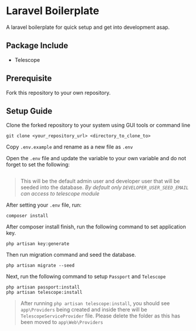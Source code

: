 # Laravel Boilerplate
A laravel boilerplate for quick setup and get into development asap.

<!-- ## Feature Include
- Reorganized app structure
	- `Api` (For all API related function)
	- `Console` (For command line related function)
	- `Infrastructure` (For core system related function)
	- `Support` (For custom feature related function)
	- `Web` (For web related function)
- Implemented base login, logout and get user information API using `Laravel Passport`
- Implemented debugging tool for developer using `Laravel Telescope` and with control of accessible only by specific email address
- Clean controller setup
	- Controller will only inject `Action` class and should only call the `execute` method.
	- All business logic related function is handled in `Action` class
- Standardized API response which include:
	- Unauthorized request
	- Validation request
- Support API versioning -->

## Package Include
<!-- - Data Transfer Object
- Eloquent Filter
- Enum
- Passport -->
- Telescope

## Prerequisite
Fork this repository to your own repository.

## Setup Guide
Clone the forked repository to your system using GUI tools or command line 
```
git clone <your_repository_url> <directory_to_clone_to>
```

Copy `.env.example` and rename as a new file as `.env`

Open the `.env` file and update the variable to your own variable and do not forget to set the following:
```

```
>This will be the default admin user and developer user that will be seeded into the database.
*By default only `DEVELOPER_USER_SEED_EMAIL` can access to telescope module*

After setting your `.env` file, run: 
```
composer install
```

After composer install finish, run the following command to set application key.
```
php artisan key:generate
```

Then run migration command and seed the database.
```
php artisan migrate --seed
```

Next, run the following command to setup `Passport` and `Telescope`
```
php artisan passport:install
php artisan telescope:install
```
> After running ```php artisan telescope:install```, you should see `app\Providers` being created and inside there will be `TelescopeServiceProvider` file. Please delete the folder as this has been moved to `app\Web\Providers`

